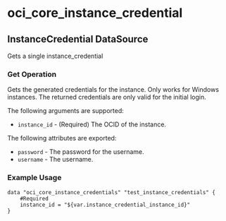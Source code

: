 # oci\_core\_instance_credential

## InstanceCredential DataSource

Gets a single instance_credential

### Get Operation
Gets the generated credentials for the instance. Only works for Windows instances. The returned credentials
are only valid for the initial login.

The following arguments are supported:

* `instance_id` - (Required) The OCID of the instance.


The following attributes are exported:

* `password` - The password for the username.
* `username` - The username.

### Example Usage

```
data "oci_core_instance_credentials" "test_instance_credentials" {
	#Required
	instance_id = "${var.instance_credential_instance_id}"
}
```